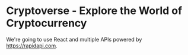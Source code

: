 # Cryptoverse - Explore the World of Cryptocurrency

We're going to use React and multiple APIs powered by https://rapidapi.com.

